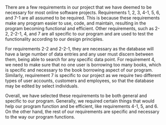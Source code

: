    There are a few requirements in our project that we have deemed to be necessary for most online software projects. Requirements 1, 2, 3, 4-1, 5, 6, and 7-1 are all assumed to be required. This is because these requirements make any program easier to use, code, and maintain, resulting in the program becoming functional and efficient. Other requirements, such as 2-2, 2-2-1, 4, and 7 are all specific to our program and are used to test the functionality according to our design principles.

   For requirements 2-2 and 2-2-1, they are necessary as the database will have a large number of data entries and any user must discern between them, being able to search for any specific data point. For requirement 4, we need to make sure that no one user is borrowing too many books, which is specific and necessary to the book borrowing aspect of our program. Similarly, requirement 7 is specific to our project as we require two different types of user accounts, customers and employees, so that the database may be edited by select individuals.

   Overall, we have selected these requirements to be both general and specific to our program. Generally, we required certain things that would help our program function and be efficient, like requirements 4-1, 5, and 6. On the other hand, the rest of our requirements are specific and necessary to the way our program functions.
